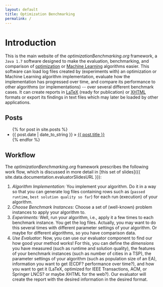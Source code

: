 ```yaml
---
layout: default
title: Optimization Benchmarking
permalink: /
---
```


# Introduction
This is the main website of the *optimizationBenchmarking.org* framework, a `Java 1.7` software designed to make the evaluation, benchmarking, and comparison of [optimization](http://en.wikipedia.org/wiki/Mathematical_optimization) or [Machine Learning](http://en.wikipedia.org/wiki/Machine_learning) algorithms easier. This software  can load log files created by (experiments with) an optimization or Machine Learning algorithm implementation, evaluate how the implementation has progressed over time, and compare its performance to other algorithms (or implementations) -- over several different benchmark cases. It can create reports in [LaTeX](http://en.wikipedia.org/wiki/LaTeX) (ready for publication) or [XHTML](http://en.wikipedia.org/wiki/XHTML) formats or export its findings in text files which may later be loaded by other applications.

## Posts
<ul class="posts">
{% for post in site.posts %}
<li><span>{{ post.date | date_to_string }}</span> &raquo; <a href="{{ site.baseurl }}/{{ post.url }}">{{ post.title }}</a></li>
{% endfor %}
</ul>

## Workflow
The *optimizationBenchmarking.org* framework prescribes the following work flow, which is discussed
in more detail in [this set of slides]({{ site.data.documentation.evaluatorSlidesURL }}):

1. *Algorithm Implementation:* You implement your algorithm. Do it in a way so that you can generate log files containing rows such as (`passed runtime`, `best solution quality so far`) for each run (execution) of your algorithm.
2. *Choose Benchmark Instances:* Choose a set of (well-known) problem instances to apply your algorithm to.
3. *Experiments:* Well, run your algorithm, i.e., apply it a few times to each benchmark instance. You get the log files. Actually, you may want to do this several times with different parameter settings of your algorithm. Or maybe for different algorithms, so you have comparison data.
4. *Use Evaluator:* Now, you can use our evaluator component to find our how good your method works! For this, you can define the *dimensions* you have measured (such as runtime and solution quality), the features of your benchmark instances (such as number of cities in a TSP), the parameter settings  of your algorithm (such as population size of an EA), information you want to get (ECDF? performance over time?), and how you want to get it (LaTeX, optimized for IEEE Transactions, ACM, or Springer LNCS? or maybe XHTML for the web?). Our evaluator will create the report with the desired information in the desired format.